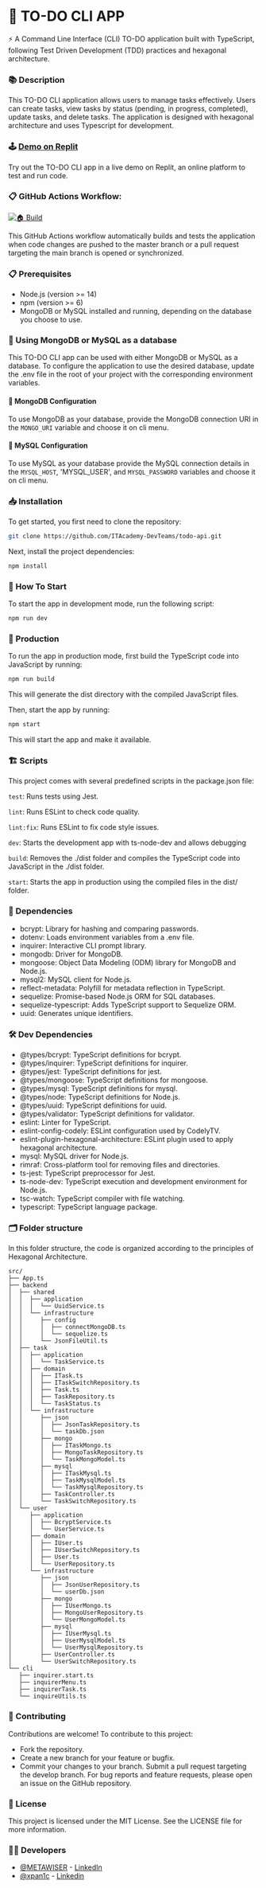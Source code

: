 # 📖 TO-DO CLI APP

⚡ A Command Line Interface (CLI) TO-DO application built with TypeScript, following Test Driven Development (TDD) practices and hexagonal architecture.

### 📚 Description

This TO-DO CLI application allows users to manage tasks effectively. Users can create tasks, view tasks by status (pending, in progress, completed), update tasks, and delete tasks. The application is designed with hexagonal architecture and uses Typescript for development.

### 🕹 [Demo on Replit](https://replit.com/@METAWISER/todo-cli-app?v=1)

Try out the TO-DO CLI app in a live demo on Replit, an online platform to test and run code.

### 📋 GitHub Actions Workflow:

[![🏠 Build](https://github.com/ITAcademy-DevTeams/todo-api/actions/workflows/build.yml/badge.svg?branch=main)](https://github.com/ITAcademy-DevTeams/todo-api/actions/workflows/build.yml)

This GitHub Actions workflow automatically builds and tests the application when code changes are pushed to the master branch or a pull request targeting the main branch is opened or synchronized.

### 📋 Prerequisites

- Node.js (version >= 14)
- npm (version >= 6)
- MongoDB or MySQL installed and running, depending on the database you choose to use.
### 💾 Using MongoDB or MySQL as a database
This TO-DO CLI app can be used with either MongoDB or MySQL as a database. To configure the application to use the desired database, update the .env file in the root of your project with the corresponding environment variables.
#### 🍃 MongoDB Configuration
To use MongoDB as your database, provide the MongoDB connection URI in the `MONGO_URI` variable and choose it on cli menu.
#### 🐬 MySQL Configuration
To use MySQL as your database provide the MySQL connection details in the `MYSQL_HOST`, 'MYSQL_USER', and `MYSQL_PASSWORD` variables and choose it on cli menu.

### 📥 Installation

To get started, you first need to clone the repository:

```bash
git clone https://github.com/ITAcademy-DevTeams/todo-api.git
```

Next, install the project dependencies:

```bash
npm install
```

### 🏁 How To Start

To start the app in development mode, run the following script:
```bash
npm run dev
```


### 🚀 Production

To run the app in production mode, first build the TypeScript code into JavaScript by running:

```bash
npm run build
```

This will generate the dist directory with the compiled JavaScript files.

Then, start the app by running:

```bash
npm start
```

This will start the app and make it available.


### 🏗️ Scripts
This project comes with several predefined scripts in the package.json file:

```test```: Runs tests using Jest.

```lint```: Runs ESLint to check code quality.

```lint:fix```: Runs ESLint to fix code style issues.

```dev```: Starts the development app with ts-node-dev and allows debugging

```build```: Removes the ./dist folder and compiles the TypeScript code into JavaScript in the ./dist folder.

```start```: Starts the app in production using the compiled files in the dist/ folder.

### 📝 Dependencies


- bcrypt: Library for hashing and comparing passwords.
- dotenv: Loads environment variables from a .env file.
- inquirer: Interactive CLI prompt library.
- mongodb: Driver for MongoDB.
- mongoose: Object Data Modeling (ODM) library for MongoDB and Node.js.
- mysql2: MySQL client for Node.js.
- reflect-metadata: Polyfill for metadata reflection in TypeScript.
- sequelize: Promise-based Node.js ORM for SQL databases.
- sequelize-typescript: Adds TypeScript support to Sequelize ORM.
- uuid: Generates unique identifiers.

### 🛠️ Dev Dependencies

- @types/bcrypt: TypeScript definitions for bcrypt.
- @types/inquirer: TypeScript definitions for inquirer.
- @types/jest: TypeScript definitions for jest.
- @types/mongoose: TypeScript definitions for mongoose.
- @types/mysql: TypeScript definitions for mysql.
- @types/node: TypeScript definitions for Node.js.
- @types/uuid: TypeScript definitions for uuid.
- @types/validator: TypeScript definitions for validator.
- eslint: Linter for TypeScript.
- eslint-config-codely: ESLint configuration used by CodelyTV.
- eslint-plugin-hexagonal-architecture: ESLint plugin used to apply hexagonal architecture.
- mysql: MySQL driver for Node.js.
- rimraf: Cross-platform tool for removing files and directories.
- ts-jest: TypeScript preprocessor for Jest.
- ts-node-dev: TypeScript execution and development environment for Node.js.
- tsc-watch: TypeScript compiler with file watching.
- typescript: TypeScript language package.

### 🗂️ Folder structure

In this folder structure, the code is organized according to the principles of Hexagonal Architecture. 

```
src/
├── App.ts
├── backend
│  ├── shared
│  │  ├── application
│  │  │  └── UuidService.ts
│  │  └── infrastructure
│  │     ├── config
│  │     │  ├── connectMongoDB.ts
│  │     │  └── sequelize.ts
│  │     └── JsonFileUtil.ts
│  ├── task
│  │  ├── application
│  │  │  └── TaskService.ts
│  │  ├── domain
│  │  │  ├── ITask.ts
│  │  │  ├── ITaskSwitchRepository.ts
│  │  │  ├── Task.ts
│  │  │  ├── TaskRepository.ts
│  │  │  └── TaskStatus.ts
│  │  └── infrastructure
│  │     ├── json
│  │     │  ├── JsonTaskRepository.ts
│  │     │  └── taskDb.json
│  │     ├── mongo
│  │     │  ├── ITaskMongo.ts
│  │     │  ├── MongoTaskRepository.ts
│  │     │  └── TaskMongoModel.ts
│  │     ├── mysql
│  │     │  ├── ITaskMysql.ts
│  │     │  ├── TaskMysqlModel.ts
│  │     │  └── TaskMysqlRepository.ts
│  │     ├── TaskController.ts
│  │     └── TaskSwitchRepository.ts
│  └── user
│     ├── application
│     │  ├── BcryptService.ts
│     │  └── UserService.ts
│     ├── domain
│     │  ├── IUser.ts
│     │  ├── IUserSwitchRepository.ts
│     │  ├── User.ts
│     │  └── UserRepository.ts
│     └── infrastructure
│        ├── json
│        │  ├── JsonUserRepository.ts
│        │  └── userDb.json
│        ├── mongo
│        │  ├── IUserMongo.ts
│        │  ├── MongoUserRepository.ts
│        │  └── UserMongoModel.ts
│        ├── mysql
│        │  ├── IUserMysql.ts
│        │  ├── UserMysqlModel.ts
│        │  └── UserMysqlRepository.ts
│        ├── UserController.ts
│        └── UserSwitchRepository.ts
└── cli
   ├── inquirer.start.ts
   ├── inquirerMenu.ts
   ├── inquirerTask.ts
   └── inquireUtils.ts
```
### 🤝 Contributing

Contributions are welcome! To contribute to this project:

- Fork the repository.
- Create a new branch for your feature or bugfix.
- Commit your changes to your branch.
Submit a pull request targeting the develop branch.
For bug reports and feature requests, please open an issue on the GitHub repository.

### 📃 License
This project is licensed under the MIT License. See the LICENSE file for more information.

### 🧑‍💻 Developers
- [@METAWISER](https://github.com/metawiser) - [LinkedIn](https://www.linkedin.com/in/carlos-zamora-n/)
- [@xpan1c](https://github.com/xpan1c) - [Linkedin](https://www.linkedin.com/in/danny-mv/)
